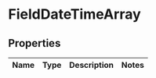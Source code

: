 
# FieldDateTimeArray

## Properties
Name | Type | Description | Notes
------------ | ------------- | ------------- | -------------



